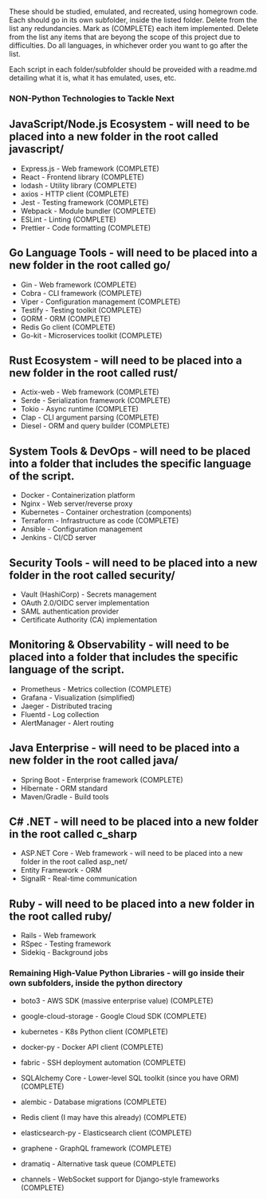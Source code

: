 These should be studied, emulated, and recreated, using homegrown code.
Each should go in its own subfolder, inside the listed folder. 
Delete from the list any redundancies. 
Mark as (COMPLETE) each item implemented. 
Delete from the list any items that are beyong the scope of this project due to difficulties.
Do all languages, in whichever order you want to go after the list.

Each script in each folder/subfolder should be proveided with a readme.md detailing what it is, what it has emulated, uses, etc.

### NON-Python Technologies to Tackle Next

## JavaScript/Node.js Ecosystem - will need to be placed into a new folder in the root called javascript/
- Express.js - Web framework (COMPLETE)
- React - Frontend library (COMPLETE)
- lodash - Utility library (COMPLETE)
- axios - HTTP client (COMPLETE)
- Jest - Testing framework (COMPLETE)
- Webpack - Module bundler (COMPLETE)
- ESLint - Linting (COMPLETE)
- Prettier - Code formatting (COMPLETE)

## Go Language Tools - will need to be placed into a new folder in the root called go/
- Gin - Web framework (COMPLETE)
- Cobra - CLI framework (COMPLETE)
- Viper - Configuration management (COMPLETE)
- Testify - Testing toolkit (COMPLETE)
- GORM - ORM (COMPLETE)
- Redis Go client (COMPLETE)
- Go-kit - Microservices toolkit (COMPLETE)

## Rust Ecosystem - will need to be placed into a new folder in the root called rust/
- Actix-web - Web framework (COMPLETE)
- Serde - Serialization framework (COMPLETE)
- Tokio - Async runtime (COMPLETE)
- Clap - CLI argument parsing (COMPLETE)
- Diesel - ORM and query builder (COMPLETE)

## System Tools & DevOps - will need to be placed into a folder that includes the specific language of the script.
- Docker - Containerization platform
- Nginx - Web server/reverse proxy
- Kubernetes - Container orchestration (components)
- Terraform - Infrastructure as code (COMPLETE)
- Ansible - Configuration management
- Jenkins - CI/CD server

## Security Tools - will need to be placed into a new folder in the root called security/
- Vault (HashiCorp) - Secrets management
- OAuth 2.0/OIDC server implementation
- SAML authentication provider
- Certificate Authority (CA) implementation

## Monitoring & Observability - will need to be placed into a folder that includes the specific language of the script.
- Prometheus - Metrics collection (COMPLETE)
- Grafana - Visualization (simplified)
- Jaeger - Distributed tracing
- Fluentd - Log collection
- AlertManager - Alert routing

## Java Enterprise - will need to be placed into a new folder in the root called java/
- Spring Boot - Enterprise framework (COMPLETE)
- Hibernate - ORM standard
- Maven/Gradle - Build tools

## C# .NET - will need to be placed into a new folder in the root called c_sharp
- ASP.NET Core - Web framework - will need to be placed into a new folder in the root called asp_net/
- Entity Framework - ORM
- SignalR - Real-time communication

## Ruby - will need to be placed into a new folder in the root called ruby/
- Rails - Web framework
- RSpec - Testing framework
- Sidekiq - Background jobs

### Remaining High-Value Python Libraries - will go inside their own subfolders, inside the python directory

- boto3 - AWS SDK (massive enterprise value) (COMPLETE)

- google-cloud-storage - Google Cloud SDK (COMPLETE)

- kubernetes - K8s Python client (COMPLETE)

- docker-py - Docker API client (COMPLETE)

- fabric - SSH deployment automation (COMPLETE)

- SQLAlchemy Core - Lower-level SQL toolkit (since you have ORM) (COMPLETE)

- alembic - Database migrations (COMPLETE)

- Redis client (I may have this already) (COMPLETE)

- elasticsearch-py - Elasticsearch client (COMPLETE)

- graphene - GraphQL framework (COMPLETE)

- dramatiq - Alternative task queue (COMPLETE)

- channels - WebSocket support for Django-style frameworks (COMPLETE)
